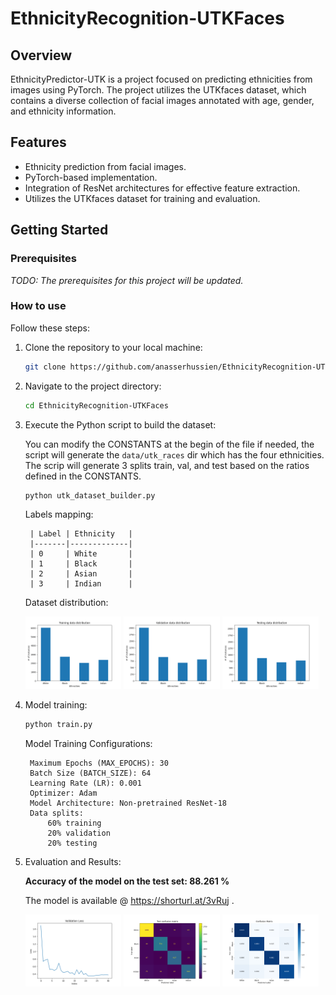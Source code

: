 # EthnicityRecognition-UTKFaces

## Overview

EthnicityPredictor-UTK is a project focused on predicting ethnicities from images using PyTorch. The project utilizes the UTKfaces dataset, which contains a diverse collection of facial images annotated with age, gender, and ethnicity information.

## Features

- Ethnicity prediction from facial images.
- PyTorch-based implementation.
- Integration of ResNet architectures for effective feature extraction.
- Utilizes the UTKfaces dataset for training and evaluation.

## Getting Started

### Prerequisites

*TODO: The prerequisites for this project will be updated.*



### How to use

Follow these steps:

1. Clone the repository to your local machine:

    ```bash
    git clone https://github.com/anasserhussien/EthnicityRecognition-UTKFaces.git
    ```

2. Navigate to the project directory:

    ```bash
    cd EthnicityRecognition-UTKFaces
    ```

3. Execute the Python script to build the dataset:
    
    You can modify the CONSTANTS at the begin of the file if needed, the script will generate the `data/utk_races` dir which has the four ethnicities. The scrip will generate 3 splits train, val, and test based on the ratios defined in the CONSTANTS.

    ```bash
    python utk_dataset_builder.py
    ```
    Labels mapping:

        | Label | Ethnicity   |
        |-------|-------------|
        | 0     | White       |
        | 1     | Black       |
        | 2     | Asian       |
        | 3     | Indian      |

    Dataset distribution:
        <p float="left">
            <img src="visualizations/train_dist.png" width="32%"/>
            <img src="visualizations/val_dist.png" width="32%"/>
            <img src="visualizations/test_dist.png" width="32%"/>
        </p>

4. Model training:

    ```bash
    python train.py
    ```


    Model Training Configurations:

        Maximum Epochs (MAX_EPOCHS): 30
        Batch Size (BATCH_SIZE): 64
        Learning Rate (LR): 0.001
        Optimizer: Adam
        Model Architecture: Non-pretrained ResNet-18
        Data splits:
            60% training
            20% validation
            20% testing 

5. Evaluation and Results:

    __Accuracy of the model on the test set: 88.261 %__
    
    The model is available @ https://shorturl.at/3vRuj .

    <p float="left">
        <img src="visualizations/validation_loss.png" width="32%"/>
        <img src="visualizations/test_confusion_matrix.png" width="32%"/>
        <img src="visualizations/test_confusion_matrix_percentage.png" width="32%"/>
    </p>
